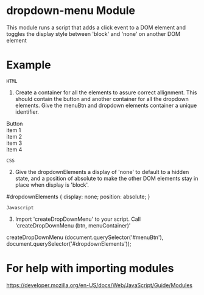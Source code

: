 
# dropdown-menu Module

This module runs a script that adds a click event to a DOM element
and toggles the display style between 'block' and 'none' on another DOM element

# Example

    HTML
1. Create a container for all the elements to assure correct allignment.
    This should contain the button and another container for all the dropdown elements.
    Give the menuBtn and dropdown elements container a unique identifier.

 <div class="menuContainer">
    <div class="menuBtn" id="menuBtn"> Button </div>
    <div id="dropdownElements">
        <div class="menuBtn" id="item1">item 1</div>
        <div class="menuBtn" id="item2">item 2</div>
        <div class="menuBtn" id="item3">item 3</div>
        <div class="menuBtn" id="item4">item 4</div>
    </div>
    </div>

    CSS
2. Give the dropdownElements a display of 'none' to default to a hidden state, 
    and a position of absolute to make the other DOM elements stay in place when display is 'block'. 
    
#dropdownElements {
    display: none;
    position: absolute;
}

    Javascript
3. Import 'createDropDownMenu' to your script.
    Call 'createDropDownMenu (btn, menuContainer)'

createDropDownMenu (document.querySelector('#menuBtn'), document.querySelector('#dropdownElements'));

# For help with importing modules
https://developer.mozilla.org/en-US/docs/Web/JavaScript/Guide/Modules
